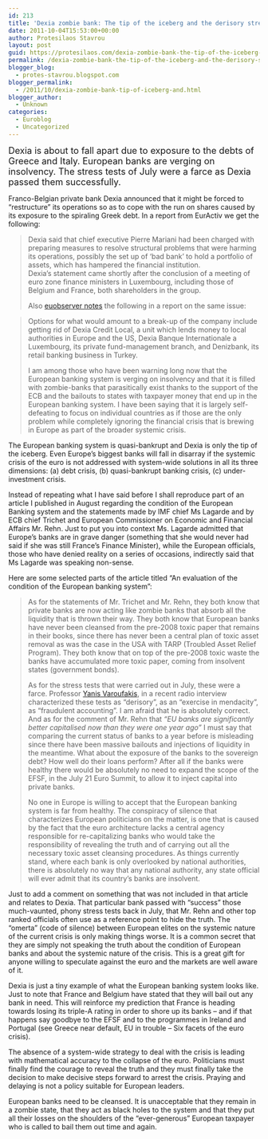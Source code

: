 ```yaml
---
id: 213
title: 'Dexia zombie bank: The tip of the iceberg and the derisory stress tests'
date: 2011-10-04T15:53:00+00:00
author: Protesilaos Stavrou
layout: post
guid: https://protesilaos.com/dexia-zombie-bank-the-tip-of-the-iceberg-and-the-derisory-stress-tests/
permalink: /dexia-zombie-bank-the-tip-of-the-iceberg-and-the-derisory-stress-tests/
blogger_blog:
  - protes-stavrou.blogspot.com
blogger_permalink:
  - /2011/10/dexia-zombie-bank-tip-of-iceberg-and.html
blogger_author:
  - Unknown
categories:
  - Euroblog
  - Uncategorized
---
```

<span style="font-size: large;">Dexia is about to fall apart due to exposure to the debts of Greece and Italy. European banks are verging on insolvency. The stress tests of July were a farce as Dexia passed them successfully.</span> 

<div class="separator" style="clear: both; text-align: center;">
</div>

Franco-Belgian private bank Dexia announced that it might be forced to &#8220;restructure&#8221; its operations so as to cope with the run on shares caused by its exposure to the spiraling Greek debt. In a report from EurActiv we get the following:
  


> Dexia said that chief executive Pierre Mariani had been charged with preparing measures to resolve structural problems that were harming its operations, possibly the set up of ‘bad bank’ to hold a portfolio of assets, which has hampered the financial institution.   
> Dexia&#8217;s statement came shortly after the conclusion of a meeting of euro zone finance ministers in Luxembourg, including those of Belgium and France, both shareholders in the group.</p>
Also [euobserver notes](http://euobserver.com/19/113816) the following in a report on the same issue:
  


> Options for what would amount to a break-up of the company include getting rid of Dexia Credit Local, a unit which lends money to local authorities in Europe and the US, Dexia Banque Internationale a Luxembourg, its private fund-management branch, and Denizbank, its retail banking business in Turkey. </p>
I am among those who have been warning long now that the European banking system is verging on insolvency and that it is filled with zombie-banks that parasitically exist thanks to the support of the ECB and the bailouts to states with taxpayer money that end up in the European banking system. I have been saying that it is largely self-defeating to focus on individual countries as if those are the only problem while completely ignoring the financial crisis that is brewing in Europe as part of the broader systemic crisis.

The European banking system is quasi-bankrupt and Dexia is only the tip of the iceberg. Even Europe&#8217;s biggest banks will fall in disarray if the systemic crisis of the euro is not addressed with system-wide solutions in all its three dimensions: (a) debt crisis, (b) quasi-bankrupt banking crisis, (c) under-investment crisis.

Instead of repeating what I have said before I shall reproduce part of an article I published in August regarding the condition of the European Banking system and the statements made by IMF chief Ms Lagarde and by ECB chief Trichet and European Commissioner on Economic and Financial Affairs Mr. Rehn. Just to put you into context Ms. Lagarde admitted that Europe&#8217;s banks are in grave danger (something that she would never had said if she was still France&#8217;s Finance Minister), while the European officials, those who have denied reality on a series of occasions, indirectly said that Ms Lagarde was speaking non-sense.

Here are some selected parts of the article titled &#8220;An evaluation of the condition of the European banking system&#8221;:
  


> As for the statements of Mr. Trichet and Mr. Rehn, they both know that private banks are now acting like zombie banks that absorb all the liquidity that is thrown their way. They both know that European banks have never been cleansed from the pre-2008 toxic paper that remains in their books, since there has never been a central plan of toxic asset removal as was the case in the USA with TARP (Troubled Asset Relief Program). They both know that on top of the pre-2008 toxic waste the banks have accumulated more toxic paper, coming from insolvent states (government bonds).</p> 
> 
> As for the stress tests that were carried out in July, these were a farce. Professor [Yanis Varoufakis](http://yanisvaroufakis.eu/), in a recent radio interview characterized these tests as &#8220;derisory&#8221;, as an &#8220;exercise in mendacity&#8221;, as &#8220;fraudulent accounting&#8221;. I am afraid that he is absolutely correct. And as for the comment of Mr. Rehn that _&#8220;EU banks are significantly better capitalised now than they were one year ago&#8221;_ I must say that comparing the current status of banks to a year before is misleading since there have been massive bailouts and injections of liquidity in the meantime. What about the exposure of the banks to the sovereign debt? How well do their loans perform? After all if the banks were healthy there would be absolutely no need to expand the scope of the EFSF, in the July 21 Euro Summit, to allow it to inject capital into private banks.
> 
> No one in Europe is willing to accept that the European banking system is far from healthy. The conspiracy of silence that characterizes European politicians on the matter, is one that is caused by the fact that the euro architecture lacks a central agency responsible for re-capitalizing banks who would take the responsibility of revealing the truth and of carrying out all the necessary toxic asset cleansing procedures. As things currently stand, where each bank is only overlooked by national authorities, there is absolutely no way that any national authority, any state official will ever admit that its country&#8217;s banks are insolvent. 

Just to add a comment on something that was not included in that article and relates to Dexia. That particular bank passed with &#8220;success&#8221; those much-vaunted, phony stress tests back in July, that Mr. Rehn and other top ranked officials often use as a reference point to hide the truth. The &#8220;omerta&#8221; (code of silence) between European elites on the systemic nature of the current crisis is only making things worse. It is a common secret that they are simply not speaking the truth about the condition of European banks and about the systemic nature of the crisis. This is a great gift for anyone willing to speculate against the euro and the markets are well aware of it.

Dexia is just a tiny example of what the European banking system looks like. Just to note that France and Belgium have stated that they will bail out any bank in need. This will reinforce my prediction that France is heading towards losing its triple-A rating in order to shore up its banks &#8211; and if that happens say goodbye to the EFSF and to the programmes in Ireland and Portugal (see Greece near default, EU in trouble &#8211; Six facets of the euro crisis).

The absence of a system-wide strategy to deal with the crisis is leading with mathematical accuracy to the collapse of the euro. Politicians must finally find the courage to reveal the truth and they must finally take the decision to make decisive steps forward to arrest the crisis. Praying and delaying is not a policy suitable for European leaders.

European banks need to be cleansed. It is unacceptable that they remain in a zombie state, that they act as black holes to the system and that they put all their losses on the shoulders of the &#8220;ever-generous&#8221; European taxpayer who is called to bail them out time and again.&nbsp;
